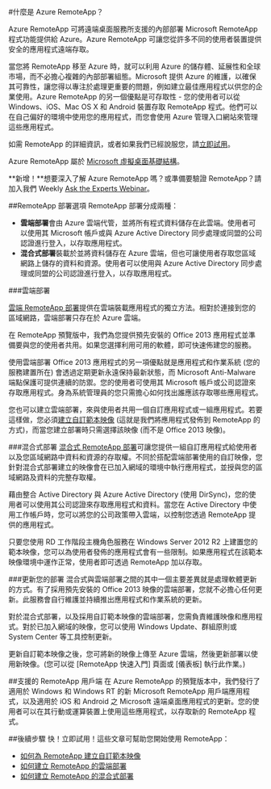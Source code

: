﻿<properties title="What is RemoteApp?" pageTitle="什麼是 RemoteApp？" description="Learn about Azure RemoteApp." metaKeywords="" services="" solutions="" documentationCenter="" authors="elizapo" manager="kathyw" />

<tags ms.service="remoteapp" ms.workload="tbd" ms.tgt_pltfrm="na" ms.devlang="na" ms.topic="article" ms.date="09/05/2014" ms.author="elizapo" ms.manager="kathyw" />

#什麼是 Azure RemoteApp？

Azure RemoteApp 可將遠端桌面服務所支援的內部部署 Microsoft RemoteApp 程式功能提供給 Azure。Azure RemoteApp 可讓您從許多不同的使用者裝置提供安全的應用程式遠端存取。

當您將 RemoteApp 移至 Azure 時，就可以利用 Azure 的儲存體、延展性和全球市場，而不必擔心複雜的內部部署組態。Microsoft 提供 Azure 的維護，以確保其可靠性，讓您得以專注於處理更重要的問題，例如建立最佳應用程式以供您的企業使用。Azure RemoteApp 的另一個優點是可存取性 - 您的使用者可以從 Windows、iOS、Mac OS X 和 Android 裝置存取 RemoteApp 程式。他們可以在自己偏好的環境中使用您的應用程式，而您會使用 Azure 管理入口網站來管理這些應用程式。 

如需 RemoteApp 的詳細資訊，或者如果我們已經說服您，請[立即試用](http://azure.microsoft.com/zh-tw/services/remoteapp/)。

Azure RemoteApp 屬於 [Microsoft 虛擬桌面基礎結構](http://www.microsoft.com/zh-tw/server-cloud/products/virtual-desktop-infrastructure/explore.aspx)。

**新增！**想要深入了解 Azure RemoteApp 嗎？或準備要驗證 RemoteApp？請加入我們 Weekly [Ask the Experts Webinar](https://azureinfo.microsoft.com/US-Azure-WBNR-FY15-11Nov-AzureRemoteAppAskTheExperts-Registration-Page.html)。

##RemoteApp 部署選項
RemoteApp 部署分成兩種：


- **雲端部署**會由 Azure 雲端代管，並將所有程式資料儲存在此雲端。使用者可以使用其 Microsoft 帳戶或與 Azure Active Directory 同步處理或同盟的公司認證進行登入，以存取應用程式。
- **混合式部署**裝載於並將資料儲存在 Azure 雲端，但也可讓使用者存取您區域網路上儲存的資料和資源。使用者可以使用與 Azure Active Directory 同步處理或同盟的公司認證進行登入，以存取應用程式。

###雲端部署

[雲端 RemoteApp 部署](http://azure.microsoft.com/zh-tw/documentation/articles/remoteapp-create-cloud-deployment/)提供在雲端裝載應用程式的獨立方法。相對於連接到您的區域網路，雲端部署只存在於 Azure 雲端。

在 RemoteApp 預覽版中，我們為您提供預先安裝的 Office 2013 應用程式並準備要與您的使用者共用。如果您選擇利用可用的軟體，即可快速佈建您的服務。

使用雲端部署 Office 2013 應用程式的另一項優點就是應用程式和作業系統 (您的服務建置所在) 會透過定期更新永遠保持最新狀態，而 Microsoft Anti-Malware 端點保護可提供連續的防禦。您的使用者可使用其 Microsoft 帳戶或公司認證來存取應用程式。身為系統管理員的您只需擔心如何找出誰應該存取哪些應用程式。

您也可以建立雲端部署，來與使用者共用一個自訂應用程式或一組應用程式。若要這樣做，您必須[建立自訂範本映像](http://azure.microsoft.com/zh-tw/documentation/articles/remoteapp-create-custom-image/) (這就是我們將應用程式發佈到 RemoteApp 的方式)，而當您建立部署時只需選擇該映像 (而不是 Office 2013 映像)。 

###混合式部署
[混合式 RemoteApp 部署](http://azure.microsoft.com/zh-tw/documentation/articles/remoteapp-create-hybrid-deployment/)可讓您提供一組自訂應用程式給使用者以及您區域網路中資料和資源的存取權。不同於搭配雲端部署使用的自訂映像，您針對混合式部署建立的映像會在已加入網域的環境中執行應用程式，並授與您的區域網路及資料的完整存取權。

藉由整合 Active Directory 與 Azure Active Directory (使用 DirSync)，您的使用者可以使用其公司認證來存取應用程式和資料。當您在 Active Directory 中使用工作帳戶時，您可以將您的公司政策帶入雲端，以控制您透過 RemoteApp 提供的應用程式。

只要您使用 RD 工作階段主機角色服務在 Windows Server 2012 R2 上建置您的範本映像，您可以為使用者發佈的應用程式會有一些限制。如果應用程式在該範本映像環境中運作正常，使用者即可透過 RemoteApp 加以存取。 

###更新您的部署
混合式與雲端部署之間的其中一個主要差異就是處理軟體更新的方式。有了採用預先安裝的 Office 2013 映像的雲端部署，您就不必擔心任何更新。此服務會自行維護並持續推出應用程式和作業系統的更新。

對於混合式部署，以及採用自訂範本映像的雲端部署，您需負責維護映像和應用程式。對於已加入網域的映像，您可以使用 Windows Update、群組原則或 System Center 等工具控制更新。

更新自訂範本映像之後，您可將新的映像上傳至 Azure 雲端，然後更新部署以使用新映像。(您可以從 [RemoteApp 快速入門] 頁面或 [儀表板] 執行此作業。)

##支援的 RemoteApp 用戶端
在 Azure RemoteApp 的預覽版本中，我們發行了適用於 Windows 和 Windows RT 的新 Microsoft RemoteApp 用戶端應用程式，以及適用於 iOS 和 Android 之 Microsoft 遠端桌面應用程式的更新。您的使用者可以在其行動或運算裝置上使用這些應用程式，以存取新的 RemoteApp 程式。

##後續步驟
快！立即試用！這些文章可幫助您開始使用 RemoteApp：

- [如何為 RemoteApp 建立自訂範本映像](http://azure.microsoft.com/zh-tw/documentation/articles/remoteapp-create-custom-image/)
- [如何建立 RemoteApp 的雲端部署](http://azure.microsoft.com/zh-tw/documentation/articles/remoteapp-create-cloud-deployment/)
- [如何建立 RemoteApp 的混合式部署](http://azure.microsoft.com/zh-tw/documentation/articles/remoteapp-create-hybrid-deployment/)
